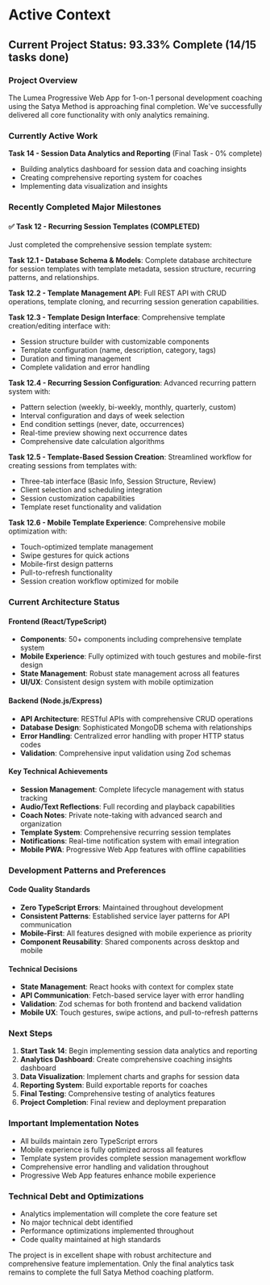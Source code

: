 # Active Context

## Current Project Status: 93.33% Complete (14/15 tasks done)

### Project Overview
The Lumea Progressive Web App for 1-on-1 personal development coaching using the Satya Method is approaching final completion. We've successfully delivered all core functionality with only analytics remaining.

### Currently Active Work
**Task 14 - Session Data Analytics and Reporting** (Final Task - 0% complete)
- Building analytics dashboard for session data and coaching insights
- Creating comprehensive reporting system for coaches
- Implementing data visualization and insights

### Recently Completed Major Milestones

#### ✅ Task 12 - Recurring Session Templates (COMPLETED)
Just completed the comprehensive session template system:

**Task 12.1 - Database Schema & Models**: Complete database architecture for session templates with template metadata, session structure, recurring patterns, and relationships.

**Task 12.2 - Template Management API**: Full REST API with CRUD operations, template cloning, and recurring session generation capabilities.

**Task 12.3 - Template Design Interface**: Comprehensive template creation/editing interface with:
- Session structure builder with customizable components
- Template configuration (name, description, category, tags)
- Duration and timing management
- Complete validation and error handling

**Task 12.4 - Recurring Session Configuration**: Advanced recurring pattern system with:
- Pattern selection (weekly, bi-weekly, monthly, quarterly, custom)
- Interval configuration and days of week selection
- End condition settings (never, date, occurrences)
- Real-time preview showing next occurrence dates
- Comprehensive date calculation algorithms

**Task 12.5 - Template-Based Session Creation**: Streamlined workflow for creating sessions from templates with:
- Three-tab interface (Basic Info, Session Structure, Review)
- Client selection and scheduling integration
- Session customization capabilities
- Template reset functionality and validation

**Task 12.6 - Mobile Template Experience**: Comprehensive mobile optimization with:
- Touch-optimized template management
- Swipe gestures for quick actions
- Mobile-first design patterns
- Pull-to-refresh functionality
- Session creation workflow optimized for mobile

### Current Architecture Status

#### Frontend (React/TypeScript)
- **Components**: 50+ components including comprehensive template system
- **Mobile Experience**: Fully optimized with touch gestures and mobile-first design
- **State Management**: Robust state management across all features
- **UI/UX**: Consistent design system with mobile optimization

#### Backend (Node.js/Express)
- **API Architecture**: RESTful APIs with comprehensive CRUD operations
- **Database Design**: Sophisticated MongoDB schema with relationships
- **Error Handling**: Centralized error handling with proper HTTP status codes
- **Validation**: Comprehensive input validation using Zod schemas

#### Key Technical Achievements
- **Session Management**: Complete lifecycle management with status tracking
- **Audio/Text Reflections**: Full recording and playback capabilities
- **Coach Notes**: Private note-taking with advanced search and organization
- **Template System**: Comprehensive recurring session templates
- **Notifications**: Real-time notification system with email integration
- **Mobile PWA**: Progressive Web App features with offline capabilities

### Development Patterns and Preferences

#### Code Quality Standards
- **Zero TypeScript Errors**: Maintained throughout development
- **Consistent Patterns**: Established service layer patterns for API communication
- **Mobile-First**: All features designed with mobile experience as priority
- **Component Reusability**: Shared components across desktop and mobile

#### Technical Decisions
- **State Management**: React hooks with context for complex state
- **API Communication**: Fetch-based service layer with error handling
- **Validation**: Zod schemas for both frontend and backend validation
- **Mobile UX**: Touch gestures, swipe actions, and pull-to-refresh patterns

### Next Steps
1. **Start Task 14**: Begin implementing session data analytics and reporting
2. **Analytics Dashboard**: Create comprehensive coaching insights dashboard
3. **Data Visualization**: Implement charts and graphs for session data
4. **Reporting System**: Build exportable reports for coaches
5. **Final Testing**: Comprehensive testing of analytics features
6. **Project Completion**: Final review and deployment preparation

### Important Implementation Notes
- All builds maintain zero TypeScript errors
- Mobile experience is fully optimized across all features
- Template system provides complete session management workflow
- Comprehensive error handling and validation throughout
- Progressive Web App features enhance mobile experience

### Technical Debt and Optimizations
- Analytics implementation will complete the core feature set
- No major technical debt identified
- Performance optimizations implemented throughout
- Code quality maintained at high standards

The project is in excellent shape with robust architecture and comprehensive feature implementation. Only the final analytics task remains to complete the full Satya Method coaching platform.
